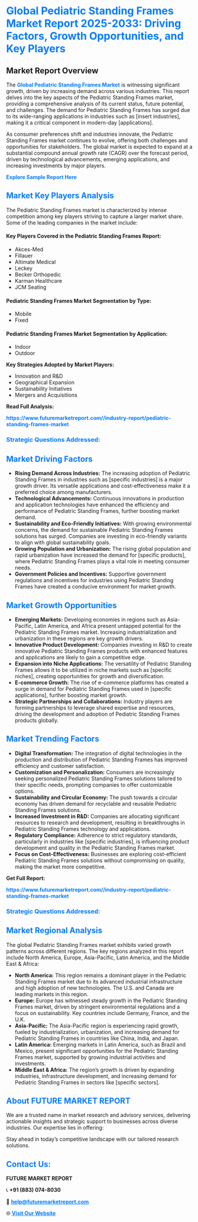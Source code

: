 <h1 style="color: #007BFF;">Global Pediatric Standing Frames Market Report 2025-2033: Driving Factors, Growth Opportunities, and Key Players</h1>

<section id="overview">
<h2>Market Report Overview</h2>
<p>The <a href="https://www.futuremarketreport.com//industry-report/pediatric-standing-frames-market" style="color: #007BFF; text-decoration: none;"><strong>Global Pediatric Standing Frames Market</strong></a> is witnessing significant growth, driven by increasing demand across various industries. This report delves into the key aspects of the Pediatric Standing Frames market, providing a comprehensive analysis of its current status, future potential, and challenges. The demand for Pediatric Standing Frames has surged due to its wide-ranging applications in industries such as [insert industries], making it a critical component in modern-day [applications].</p>
<p>As consumer preferences shift and industries innovate, the Pediatric Standing Frames market continues to evolve, offering both challenges and opportunities for stakeholders. The global market is expected to expand at a substantial compound annual growth rate (CAGR) over the forecast period, driven by technological advancements, emerging applications, and increasing investments by major players.</p>
</section>

<section id="overview">
<p><a href="https://www.futuremarketreport.com//request-sample/reportId=64490" style="color: #007BFF; text-decoration: none;"><strong>Explore Sample Report Here</strong></a></p>
</section>

<section id="key-players">
<h2 style="color: #007BFF;">Market Key Players Analysis</h2>
<p>The Pediatric Standing Frames market is characterized by intense competition among key players striving to capture a larger market share. Some of the leading companies in the market include:</p>
<h4>Key Players Covered in the Pediatric Standing Frames Report:</h4>
<ul><li>Akces-Med</li><li>Fillauer</li><li>Altimate Medical</li><li>Leckey</li><li>Becker Orthopedic</li><li>Karman Healthcare</li><li>JCM Seating</li></ul>
<h4>Pediatric Standing Frames Market Segmentation by Type:</h4>
<ul><li>Mobile</li><li>Fixed</li></ul>

<h4>Pediatric Standing Frames Market Segmentation by Application:</h4>
<ul><li>Indoor</li><li>Outdoor</li></ul>
<p><strong>Key Strategies Adopted by Market Players:</strong></p>
<ul>
<li>Innovation and R&D</li>
<li>Geographical Expansion</li>
<li>Sustainability Initiatives</li>
<li>Mergers and Acquisitions</li>
</ul>
</section>

<section>
<p><strong>Read Full Analysis: </strong></p><a href="https://www.futuremarketreport.com//industry-report/pediatric-standing-frames-market" style="color: #007BFF; text-decoration: none;"><strong>https://www.futuremarketreport.com//industry-report/pediatric-standing-frames-market</strong></a>
<h3 style="color: #007BFF;">Strategic Questions Addressed:</h3>
</section>

<section id="driving-factors">
<h2 style="color: #007BFF;">Market Driving Factors</h2>
<ul>
<li><strong>Rising Demand Across Industries:</strong> The increasing adoption of Pediatric Standing Frames in industries such as [specific industries] is a major growth driver. Its versatile applications and cost-effectiveness make it a preferred choice among manufacturers.</li>
<li><strong>Technological Advancements:</strong> Continuous innovations in production and application technologies have enhanced the efficiency and performance of Pediatric Standing Frames, further boosting market demand.</li>
<li><strong>Sustainability and Eco-Friendly Initiatives:</strong> With growing environmental concerns, the demand for sustainable Pediatric Standing Frames solutions has surged. Companies are investing in eco-friendly variants to align with global sustainability goals.</li>
<li><strong>Growing Population and Urbanization:</strong> The rising global population and rapid urbanization have increased the demand for [specific products], where Pediatric Standing Frames plays a vital role in meeting consumer needs.</li>
<li><strong>Government Policies and Incentives:</strong> Supportive government regulations and incentives for industries using Pediatric Standing Frames have created a conducive environment for market growth.</li>
</ul>
</section>

<section id="growth-opportunities">
<h2 style="color: #007BFF;">Market Growth Opportunities</h2>
<ul>
<li><strong>Emerging Markets:</strong> Developing economies in regions such as Asia-Pacific, Latin America, and Africa present untapped potential for the Pediatric Standing Frames market. Increasing industrialization and urbanization in these regions are key growth drivers.</li>
<li><strong>Innovative Product Development:</strong> Companies investing in R&D to create innovative Pediatric Standing Frames products with enhanced features and applications are likely to gain a competitive edge.</li>
<li><strong>Expansion into Niche Applications:</strong> The versatility of Pediatric Standing Frames allows it to be utilized in niche markets such as [specific niches], creating opportunities for growth and diversification.</li>
<li><strong>E-commerce Growth:</strong> The rise of e-commerce platforms has created a surge in demand for Pediatric Standing Frames used in [specific applications], further boosting market growth.</li>
<li><strong>Strategic Partnerships and Collaborations:</strong> Industry players are forming partnerships to leverage shared expertise and resources, driving the development and adoption of Pediatric Standing Frames products globally.</li>
</ul>
</section>

<section id="trending-factors">
<h2 style="color: #007BFF;">Market Trending Factors</h2>
<ul>
<li><strong>Digital Transformation:</strong> The integration of digital technologies in the production and distribution of Pediatric Standing Frames has improved efficiency and customer satisfaction.</li>
<li><strong>Customization and Personalization:</strong> Consumers are increasingly seeking personalized Pediatric Standing Frames solutions tailored to their specific needs, prompting companies to offer customizable options.</li>
<li><strong>Sustainability and Circular Economy:</strong> The push towards a circular economy has driven demand for recyclable and reusable Pediatric Standing Frames solutions.</li>
<li><strong>Increased Investment in R&D:</strong> Companies are allocating significant resources to research and development, resulting in breakthroughs in Pediatric Standing Frames technology and applications.</li>
<li><strong>Regulatory Compliance:</strong> Adherence to strict regulatory standards, particularly in industries like [specific industries], is influencing product development and quality in the Pediatric Standing Frames market.</li>
<li><strong>Focus on Cost-Effectiveness:</strong> Businesses are exploring cost-efficient Pediatric Standing Frames solutions without compromising on quality, making the market more competitive.</li>
</ul>
</section>

<section>
<p><strong>Get Full Report: </strong></p><a href="https://www.futuremarketreport.com//industry-report/pediatric-standing-frames-market" style="color: #007BFF; text-decoration: none;"><strong>https://www.futuremarketreport.com//industry-report/pediatric-standing-frames-market</strong></a>
<h3 style="color: #007BFF;">Strategic Questions Addressed:</h3>
</section>


<section id="regional-analysis">
<h2 style="color: #007BFF;">Market Regional Analysis</h2>
<p>The global Pediatric Standing Frames market exhibits varied growth patterns across different regions. The key regions analyzed in this report include North America, Europe, Asia-Pacific, Latin America, and the Middle East & Africa:</p>
<ul>
<li><strong>North America:</strong> This region remains a dominant player in the Pediatric Standing Frames market due to its advanced industrial infrastructure and high adoption of new technologies. The U.S. and Canada are leading markets in this region.</li>
<li><strong>Europe:</strong> Europe has witnessed steady growth in the Pediatric Standing Frames market, driven by stringent environmental regulations and a focus on sustainability. Key countries include Germany, France, and the U.K.</li>
<li><strong>Asia-Pacific:</strong> The Asia-Pacific region is experiencing rapid growth, fueled by industrialization, urbanization, and increasing demand for Pediatric Standing Frames in countries like China, India, and Japan.</li>
<li><strong>Latin America:</strong> Emerging markets in Latin America, such as Brazil and Mexico, present significant opportunities for the Pediatric Standing Frames market, supported by growing industrial activities and investments.</li>
<li><strong>Middle East & Africa:</strong> The region’s growth is driven by expanding industries, infrastructure development, and increasing demand for Pediatric Standing Frames in sectors like [specific sectors].</li>
</ul>
</section>

<footer>
<h2 style="color: #007BFF;">About FUTURE MARKET REPORT</h2>
<p>We are a trusted name in market research and advisory services, delivering actionable insights and strategic support to businesses across diverse industries. Our expertise lies in offering:</p>

<p>Stay ahead in today’s competitive landscape with our tailored research solutions.</p>

<h2 style="color: #007BFF;">Contact Us:</h2>
<p><strong>FUTURE MARKET REPORT</strong></p>
<p>📞 <strong>+91 (883) 074-8030</strong></p>
<p>📧 <strong><a href="mailto:help@futuremarketreport.com" style="color: #007BFF;">help@futuremarketreport.com</a></strong></p>
<p>🌐 <strong><a href="https://www.futuremarketreport.com/" style="color: #007BFF;">Visit Our Website</a></strong></p>
</footer>